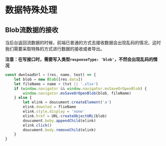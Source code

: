 # 数据特殊处理

## Blob流数据的接收
当后台返回流数据的时候，前端已普通的方式去接收数据会出现乱码的情况，这时我们需要采取特殊的方式进行数据的接收或者导出。

**注意：在写接口时，需要写入类型`responseType: 'blob'`，不然会出现乱码的情况**
```js
const dwnloadUrl = (res, name, text) => {
    let blob = new Blob([res.data])
    let fileName = name + (txt || '.xlsx')
    if (window.navigator && window.navigator.msSaveOrOpenBlob) {
        window.navigator.msSaveOrOpenBlob(blob, fileName)
    } else {
        let elink = doucument.createElement('a')
        elink.downlod = flieName
        elink.style.display = 'none'
        elink.href = URL.createObjectURL(blob)
        doucument.boby.appendChild(elink)
        elink.click()
        doucument.body.removeChild(elink)
    }
}
```